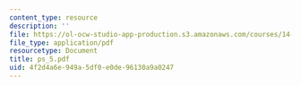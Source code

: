 ```yaml
---
content_type: resource
description: ''
file: https://ol-ocw-studio-app-production.s3.amazonaws.com/courses/14-462-advanced-macroeconomics-ii-spring-2004/4f2d4a6e949a5df0e0de96130a9a0247_ps_5.pdf
file_type: application/pdf
resourcetype: Document
title: ps_5.pdf
uid: 4f2d4a6e-949a-5df0-e0de-96130a9a0247
---
```

